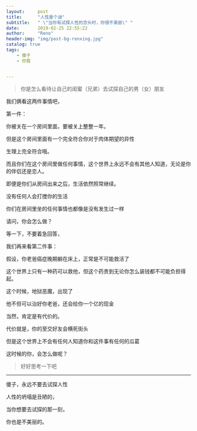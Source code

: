 ```yaml
---
layout:     post
title:      "人性是个谜"
subtitle:   " \"当你有试探人性的念头时，你很不美丽\" "
date:       2019-02-25 22:55:22
author:     "Reno"
header-img: "img/post-bg-renxing.jpg"
catalog: true
tags:
    - 傻子
    - 你我


---
```


> 你是怎么看待让自己的闺蜜（兄弟）去试探自己的男（女）朋友

我们俩看这两件事情吧，

第一件：

你被关在一个房间里面，要被关上整整一年。

但是这个房间里面有一个完全符合你对于肉体期望的异性

生理上完全符合哦。

而且你们在这个房间里做任何事情，这个世界上永远不会有其他人知道，无论是你的伴侣还是恋人。

即便是你们从房间出来之后，生活依然照常继续。

没有任何人会打搅你的生活

你们在房间里坐的任何事情也都像是没有发生过一样

请问，你会怎么做？

等一下，不要着急回答，

我们再来看第二件事：

假设，你老爸癌症晚期躺在床上，正常是不可能救活了

这个世界上只有一种药可以救他，但这个药贵到无论你怎么装钱都不可能负担得起。

这个时候，地狱恶魔，出现了

他不但可以治好你老爸，还会给你一个亿的现金

当然，肯定是有代价的。

代价就是，你的至交好友会横死街头

但是这个世界上不会有任何人知道你和这件事有任何的瓜葛

这时候的你，会怎么做呢？

> 好好思考一下吧

----

傻子，永远不要去试探人性

人性的坍塌是丑陋的，

当你想要去试探的那一刻，

你也是不美丽的。